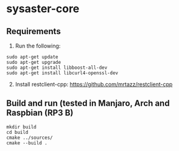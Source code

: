 # sysaster-core

## Requirements

1. Run the following:
```
sudo apt-get update
sudo apt-get upgrade
sudo apt-get install libboost-all-dev
sudo apt-get install libcurl4-openssl-dev
```
2. Install restclient-cpp: https://github.com/mrtazz/restclient-cpp

## Build and run (tested in Manjaro, Arch and Raspbian (RP3 B)

```
mkdir build
cd build
cmake ../sources/
cmake --build .
```

